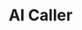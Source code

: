 ---
title: AI Caller
excerpt: ''
deprecated: false
hidden: false
metadata:
  title: ''
  description: ''
  robots: index
next:
  description: ''
---